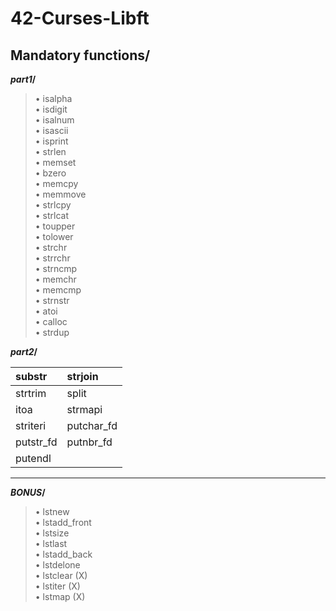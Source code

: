 
<h1>42-Curses-Libft</h1>

<h2>Mandatory functions/</h2>

**_part1_/**

>• isalpha       
• isdigit   
• isalnum   
• isascii   
• isprint   
• strlen  
• memset  
• bzero  
• memcpy  
• memmove  
• strlcpy  
• strlcat  
• toupper   
• tolower   
• strchr  
• strrchr  
• strncmp  
• memchr  
• memcmp  
• strnstr  
• atoi   
• calloc  
• strdup   


**_part2_/**

| substr  |  strjoin             |  
| :------------ |:--------------- | 
| strtrim    | split      |
| itoa     | strmapi      |   
| striteri | putchar_fd |
| putstr_fd | putnbr_fd |
|putendl|


-------------------------------------------

**_BONUS_/**

>• lstnew  
• lstadd_front  
• lstsize   
• lstlast  
• lstadd_back  
• lstdelone  
• lstclear (X)  
• lstiter (X)  
• lstmap (X)    

